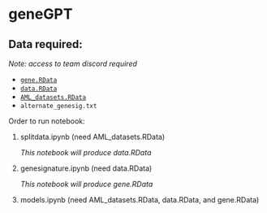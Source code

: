 # geneGPT

## Data required:
*Note: access to team discord required*
* [`gene.RData`](https://discord.com/channels/1075285485716512849/1075468562170400948/1085336148903202879)
* [`data.RData`](https://discord.com/channels/1075285485716512849/1075468562170400948/1085336357284626482)
* [`AML_datasets.RData`](https://uni-bonn.sciebo.de/s/Uiv84S0XR9XLuch)
* `alternate_genesig.txt`

Order to run notebook:
1. splitdata.ipynb (need AML_datasets.RData)
  
      *This notebook will produce data.RData*

2. genesignature.ipynb (need data.RData)
  
      *This notebook will produce gene.RData*

3. models.ipynb (need AML_datasets.RData, data.RData, and gene.RData)
